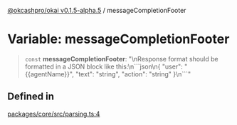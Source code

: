 [@okcashpro/okai v0.1.5-alpha.5](../index.md) / messageCompletionFooter

# Variable: messageCompletionFooter

> `const` **messageCompletionFooter**: "\nResponse format should be formatted in a JSON block like this:\n\`\`\`json\n\{ \"user\": \"\{\{agentName\}\}\", \"text\": \"string\", \"action\": \"string\" \}\n\`\`\`"

## Defined in

[packages/core/src/parsing.ts:4](https://github.com/okcashpro/okai/blob/main/packages/core/src/parsing.ts#L4)
